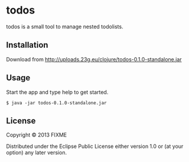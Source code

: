 # todos

todos is a small tool to manage nested todolists.

## Installation

Download from http://uploads.23g.eu/clojure/todos-0.1.0-standalone.jar

## Usage

Start the app and type help to get started.

    $ java -jar todos-0.1.0-standalone.jar

## License

Copyright © 2013 FIXME

Distributed under the Eclipse Public License either version 1.0 or (at
your option) any later version.

